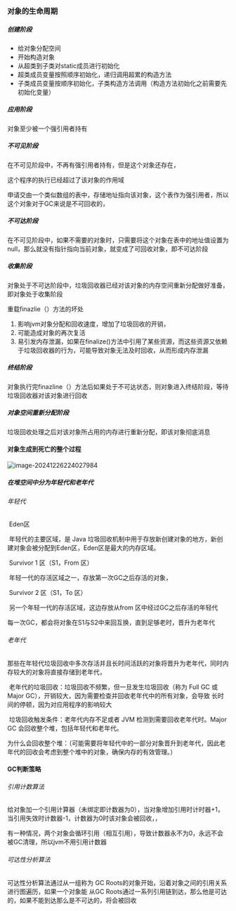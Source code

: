 ### 对象的生命周期

##### 创建阶段

- 给对象分配空间
- 开始构造对象
- 从超类到子类对static成员进行初始化
- 超类成员变量按照顺序初始化，递归调用超累的构造方法
- 子类成员变量按顺序初始化，子类构造方法调用（构造方法初始化之前需要先初始化变量）

##### 应用阶段

对象至少被一个强引用者持有

##### 不可见阶段

在不可见阶段中，不再有强引用者持有，但是这个对象还存在，

这个程序的执行已经超过了该对象的作用域

申请交由一个类似数组的表中，存储地址指向该对象，这个表作为强引用者，所以这个对象对于GC来说是不可回收的，

##### 不可达阶段

在不可见阶段中，如果不需要的对象时，只需要将这个对象在表中的地址值设置为null，那么就没有指针指向当前对象，就变成了可回收对象，即不可达阶段

##### 收集阶段

对象处于不可达阶段中，垃圾回收器已经对该对象的内存空间重新分配做好准备，即对象处于收集阶段

重载finazlie（）方法的坏处

1. 影响jvm对象分配和回收速度，增加了垃圾回收的开销，
2. 可能造成对象的再次复活
3. 易引发内存泄漏，如果在finalize()方法中引用了某些资源，而这些资源又依赖于垃圾回收器的行为，可能导致对象无法及时回收，从而形成内存泄漏

##### 终结阶段

对象执行完finazline（）方法后如果处于不可达状态，则对象进入终结阶段，等待垃圾回收器对该对象进行回收

##### 对象空间重新分配阶段

垃圾回收处理之后对该对象所占用的内存进行重新分配，即该对象彻底消息

#### 对象生成到死亡的整个过程

![image-20241226224027984](C:\Users\陈宣玮\AppData\Roaming\Typora\typora-user-images\image-20241226224027984.png)

##### 在堆空间中分为年轻代和老年代

###### 年轻代

​	Eden区

​		年轻代的主要区域，是 Java 垃圾回收机制中用于存放新创建对象的地方，新创建对象会被分配到Eden区，Eden区是最大的内存区域。

​	Survivor 1 区（S1，From 区）

​		年轻一代的存活区域之一，存放第一次GC之后存活的对象，

​	Survivor 2 区（S1，To 区）

​		另一个年轻一代的存活区域，这边存放从from 区中经过GC之后存活的年轻代

​	每一次GC，都会将对象在S1与S2中来回互换，直到足够老时，晋升为老年代

###### 	老年代

​		那些在年轻代垃圾回收中多次存活并且长时间活跃的对象将晋升为老年代，同时内存较大的对象将直接存储到老年代，

​		老年代的垃圾回收：垃圾回收不频繁，但一旦发生垃圾回收（称为 Full GC 或 Major GC），开销较大，因为需要检查并回收老年代中的所有对象，会导致 长时间的停顿，因为对应用程序的影响较大

​		垃圾回收触发条件：老年代内存不足或者 JVM 检测到需要回收老年代时。Major GC 会回收整个堆，包括年轻代和老年代。

​		为什么会回收整个堆：（可能需要将年轻代中的一部分对象晋升到老年代，因此老年代的回收会考虑到整个堆中的对象，确保内存的有效管理。）

#### GC判断策略

###### 引用计数算法

给对象加一个引用计算器（未绑定即计数器为0），当对象增加引用时计时器+1，当引用失效时计数器-1，计数器为0时该对象会被回收，，

有一种情况，两个对象会循环引用（相互引用），导致计数器永不为0，永远不会被GC清理，所以jvm不用引用计数器

###### 可达性分析算法

可达性分析算法通过从一组称为 GC Roots的对象开始，沿着对象之间的引用关系进行图遍历，如果一个对象能 从GC Roots通过一系列引用链到达，那么他是可达的，如果不能到达那么是不可达的，将会被回收